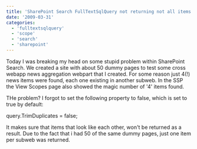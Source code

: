 ```yaml
---
title: 'SharePoint Search FullTextSqlQuery not returning not all items'
date: '2009-03-31'
categories:
  - 'fulltextsqlquery'
  - 'scope'
  - 'search'
  - 'sharepoint'
---
```


Today I was breaking my head on some stupid problem within SharePoint Search. We created a site with about 50 dummy pages to test some cross webapp news aggregation webpart that I created. For some reason just 4(!) news items were found, each one existing in another subweb. In the SSP the View Scopes page also showed the magic number of '4' items found.

THe problem? I forgot to set the following property to false, which is set to true by default:

query.TrimDuplicates = false;

It makes sure that items that look like each other, won't be returned as a result. Due to the fact that i had 50 of the same dummy pages, just one item per subweb was returned.
